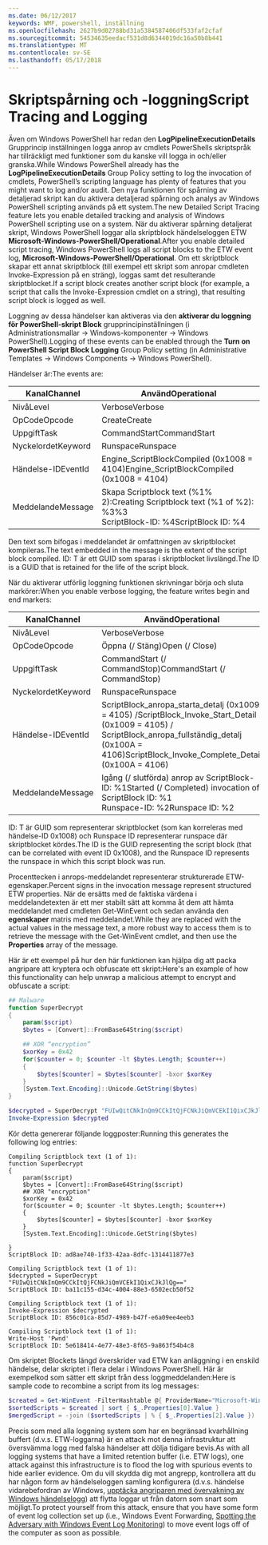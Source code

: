 ```yaml
---
ms.date: 06/12/2017
keywords: WMF, powershell, inställning
ms.openlocfilehash: 2627b9d02788bd31a5384587406df533faf2cfaf
ms.sourcegitcommit: 54534635eedacf531d8d6344019dc16a50b8b441
ms.translationtype: MT
ms.contentlocale: sv-SE
ms.lasthandoff: 05/17/2018
---
```

# <a name="script-tracing-and-logging"></a><span data-ttu-id="8d6a9-102">Skriptspårning och -loggning</span><span class="sxs-lookup"><span data-stu-id="8d6a9-102">Script Tracing and Logging</span></span>

<span data-ttu-id="8d6a9-103">Även om Windows PowerShell har redan den **LogPipelineExecutionDetails** Grupprincip inställningen logga anrop av cmdlets PowerShells skriptspråk har tillräckligt med funktioner som du kanske vill logga in och/eller granska.</span><span class="sxs-lookup"><span data-stu-id="8d6a9-103">While Windows PowerShell already has the **LogPipelineExecutionDetails** Group Policy setting to log the invocation of cmdlets, PowerShell’s scripting language has plenty of features that you might want to log and/or audit.</span></span> <span data-ttu-id="8d6a9-104">Den nya funktionen för spårning av detaljerad skript kan du aktivera detaljerad spårning och analys av Windows PowerShell scripting används på ett system.</span><span class="sxs-lookup"><span data-stu-id="8d6a9-104">The new Detailed Script Tracing feature lets you enable detailed tracking and analysis of Windows PowerShell scripting use on a system.</span></span> <span data-ttu-id="8d6a9-105">När du aktiverar spårning detaljerat skript, Windows PowerShell loggar alla skriptblock händelseloggen ETW **Microsoft-Windows-PowerShell/Operational**.</span><span class="sxs-lookup"><span data-stu-id="8d6a9-105">After you enable detailed script tracing, Windows PowerShell logs all script blocks to the ETW event log, **Microsoft-Windows-PowerShell/Operational**.</span></span> <span data-ttu-id="8d6a9-106">Om ett skriptblock skapar ett annat skriptblock (till exempel ett skript som anropar cmdleten Invoke-Expression på en sträng), loggas samt det resulterande skriptblocket.</span><span class="sxs-lookup"><span data-stu-id="8d6a9-106">If a script block creates another script block (for example, a script that calls the Invoke-Expression cmdlet on a string), that resulting script block is logged as well.</span></span>

<span data-ttu-id="8d6a9-107">Loggning av dessa händelser kan aktiveras via den **aktiverar du loggning för PowerShell-skript Block** grupprincipinställningen (i Administrationsmallar -> Windows-komponenter -> Windows PowerShell).</span><span class="sxs-lookup"><span data-stu-id="8d6a9-107">Logging of these events can be enabled through the **Turn on PowerShell Script Block Logging** Group Policy setting (in Administrative Templates -> Windows Components -> Windows PowerShell).</span></span>

<span data-ttu-id="8d6a9-108">Händelser är:</span><span class="sxs-lookup"><span data-stu-id="8d6a9-108">The events are:</span></span>

| <span data-ttu-id="8d6a9-109">Kanal</span><span class="sxs-lookup"><span data-stu-id="8d6a9-109">Channel</span></span> | <span data-ttu-id="8d6a9-110">Använd</span><span class="sxs-lookup"><span data-stu-id="8d6a9-110">Operational</span></span>                                 |
|---------|---------------------------------------------|
| <span data-ttu-id="8d6a9-111">Nivå</span><span class="sxs-lookup"><span data-stu-id="8d6a9-111">Level</span></span>   | <span data-ttu-id="8d6a9-112">Verbose</span><span class="sxs-lookup"><span data-stu-id="8d6a9-112">Verbose</span></span>                                     |
| <span data-ttu-id="8d6a9-113">OpCode</span><span class="sxs-lookup"><span data-stu-id="8d6a9-113">Opcode</span></span>  | <span data-ttu-id="8d6a9-114">Create</span><span class="sxs-lookup"><span data-stu-id="8d6a9-114">Create</span></span>                                      |
| <span data-ttu-id="8d6a9-115">Uppgift</span><span class="sxs-lookup"><span data-stu-id="8d6a9-115">Task</span></span>    | <span data-ttu-id="8d6a9-116">CommandStart</span><span class="sxs-lookup"><span data-stu-id="8d6a9-116">CommandStart</span></span>                                |
| <span data-ttu-id="8d6a9-117">Nyckelordet</span><span class="sxs-lookup"><span data-stu-id="8d6a9-117">Keyword</span></span> | <span data-ttu-id="8d6a9-118">Runspace</span><span class="sxs-lookup"><span data-stu-id="8d6a9-118">Runspace</span></span>                                    |
| <span data-ttu-id="8d6a9-119">Händelse-ID</span><span class="sxs-lookup"><span data-stu-id="8d6a9-119">EventId</span></span> | <span data-ttu-id="8d6a9-120">Engine_ScriptBlockCompiled (0x1008 = 4104)</span><span class="sxs-lookup"><span data-stu-id="8d6a9-120">Engine_ScriptBlockCompiled (0x1008 = 4104)</span></span>  |
| <span data-ttu-id="8d6a9-121">Meddelande</span><span class="sxs-lookup"><span data-stu-id="8d6a9-121">Message</span></span> | <span data-ttu-id="8d6a9-122">Skapa Scriptblock text (%1% 2):</span><span class="sxs-lookup"><span data-stu-id="8d6a9-122">Creating Scriptblock text (%1 of %2):</span></span> </br> <span data-ttu-id="8d6a9-123">%3</span><span class="sxs-lookup"><span data-stu-id="8d6a9-123">%3</span></span> </br> <span data-ttu-id="8d6a9-124">ScriptBlock-ID: %4</span><span class="sxs-lookup"><span data-stu-id="8d6a9-124">ScriptBlock ID: %4</span></span> |


<span data-ttu-id="8d6a9-125">Den text som bifogas i meddelandet är omfattningen av skriptblocket kompileras.</span><span class="sxs-lookup"><span data-stu-id="8d6a9-125">The text embedded in the message is the extent of the script block compiled.</span></span> <span data-ttu-id="8d6a9-126">ID: T är ett GUID som sparas i skriptblocket livslängd.</span><span class="sxs-lookup"><span data-stu-id="8d6a9-126">The ID is a GUID that is retained for the life of the script block.</span></span>

<span data-ttu-id="8d6a9-127">När du aktiverar utförlig loggning funktionen skrivningar börja och sluta markörer:</span><span class="sxs-lookup"><span data-stu-id="8d6a9-127">When you enable verbose logging, the feature writes begin and end markers:</span></span>

| <span data-ttu-id="8d6a9-128">Kanal</span><span class="sxs-lookup"><span data-stu-id="8d6a9-128">Channel</span></span> | <span data-ttu-id="8d6a9-129">Använd</span><span class="sxs-lookup"><span data-stu-id="8d6a9-129">Operational</span></span>                                            |
|---------|--------------------------------------------------------|
| <span data-ttu-id="8d6a9-130">Nivå</span><span class="sxs-lookup"><span data-stu-id="8d6a9-130">Level</span></span>   | <span data-ttu-id="8d6a9-131">Verbose</span><span class="sxs-lookup"><span data-stu-id="8d6a9-131">Verbose</span></span>                                                |
| <span data-ttu-id="8d6a9-132">OpCode</span><span class="sxs-lookup"><span data-stu-id="8d6a9-132">Opcode</span></span>  | <span data-ttu-id="8d6a9-133">Öppna (/ Stäng)</span><span class="sxs-lookup"><span data-stu-id="8d6a9-133">Open (/ Close)</span></span>                                         |
| <span data-ttu-id="8d6a9-134">Uppgift</span><span class="sxs-lookup"><span data-stu-id="8d6a9-134">Task</span></span>    | <span data-ttu-id="8d6a9-135">CommandStart (/ CommandStop)</span><span class="sxs-lookup"><span data-stu-id="8d6a9-135">CommandStart (/ CommandStop)</span></span>                           |
| <span data-ttu-id="8d6a9-136">Nyckelordet</span><span class="sxs-lookup"><span data-stu-id="8d6a9-136">Keyword</span></span> | <span data-ttu-id="8d6a9-137">Runspace</span><span class="sxs-lookup"><span data-stu-id="8d6a9-137">Runspace</span></span>                                               |
| <span data-ttu-id="8d6a9-138">Händelse-ID</span><span class="sxs-lookup"><span data-stu-id="8d6a9-138">EventId</span></span> | <span data-ttu-id="8d6a9-139">ScriptBlock\_anropa\_starta\_detalj (0x1009 = 4105) /</span><span class="sxs-lookup"><span data-stu-id="8d6a9-139">ScriptBlock\_Invoke\_Start\_Detail (0x1009 = 4105) /</span></span> </br> <span data-ttu-id="8d6a9-140">ScriptBlock\_anropa\_fullständig\_detalj (0x100A = 4106)</span><span class="sxs-lookup"><span data-stu-id="8d6a9-140">ScriptBlock\_Invoke\_Complete\_Detail (0x100A = 4106)</span></span> |
| <span data-ttu-id="8d6a9-141">Meddelande</span><span class="sxs-lookup"><span data-stu-id="8d6a9-141">Message</span></span> | <span data-ttu-id="8d6a9-142">Igång (/ slutförda) anrop av ScriptBlock-ID: %1</span><span class="sxs-lookup"><span data-stu-id="8d6a9-142">Started (/ Completed) invocation of ScriptBlock ID: %1</span></span> </br> <span data-ttu-id="8d6a9-143">Runspace-ID: %2</span><span class="sxs-lookup"><span data-stu-id="8d6a9-143">Runspace ID: %2</span></span> |

<span data-ttu-id="8d6a9-144">ID: T är GUID som representerar skriptblocket (som kan korreleras med händelse-ID 0x1008) och Runspace ID representerar runspace där skriptblocket kördes.</span><span class="sxs-lookup"><span data-stu-id="8d6a9-144">The ID is the GUID representing the script block (that can be correlated with event ID 0x1008), and the Runspace ID represents the runspace in which this script block was run.</span></span>

<span data-ttu-id="8d6a9-145">Procenttecken i anrops-meddelandet representerar strukturerade ETW-egenskaper.</span><span class="sxs-lookup"><span data-stu-id="8d6a9-145">Percent signs in the invocation message represent structured ETW properties.</span></span> <span data-ttu-id="8d6a9-146">När de ersätts med de faktiska värdena i meddelandetexten är ett mer stabilt sätt att komma åt dem att hämta meddelandet med cmdleten Get-WinEvent och sedan använda den **egenskaper** matris med meddelandet.</span><span class="sxs-lookup"><span data-stu-id="8d6a9-146">While they are replaced with the actual values in the message text, a more robust way to access them is to retrieve the message with the Get-WinEvent cmdlet, and then use the **Properties** array of the message.</span></span>

<span data-ttu-id="8d6a9-147">Här är ett exempel på hur den här funktionen kan hjälpa dig att packa angripare att kryptera och obfuscate ett skript:</span><span class="sxs-lookup"><span data-stu-id="8d6a9-147">Here's an example of how this functionality can help unwrap a malicious attempt to encrypt and obfuscate a script:</span></span>

```powershell
## Malware
function SuperDecrypt
{
    param($script)
    $bytes = [Convert]::FromBase64String($script)

    ## XOR “encryption”
    $xorKey = 0x42
    for($counter = 0; $counter -lt $bytes.Length; $counter++)
    {
        $bytes[$counter] = $bytes[$counter] -bxor $xorKey
    }
    [System.Text.Encoding]::Unicode.GetString($bytes)
}

$decrypted = SuperDecrypt "FUIwQitCNkInQm9CCkItQjFCNkJiQmVCEkI1QixCJkJlQg=="
Invoke-Expression $decrypted
```

<span data-ttu-id="8d6a9-148">Kör detta genererar följande loggposter:</span><span class="sxs-lookup"><span data-stu-id="8d6a9-148">Running this generates the following log entries:</span></span>

```
Compiling Scriptblock text (1 of 1):
function SuperDecrypt
{
    param($script)
    $bytes = [Convert]::FromBase64String($script)
    ## XOR "encryption"
    $xorKey = 0x42
    for($counter = 0; $counter -lt $bytes.Length; $counter++)
    {
        $bytes[$counter] = $bytes[$counter] -bxor $xorKey
    }
    [System.Text.Encoding]::Unicode.GetString($bytes)

}
ScriptBlock ID: ad8ae740-1f33-42aa-8dfc-1314411877e3

Compiling Scriptblock text (1 of 1):
$decrypted = SuperDecrypt "FUIwQitCNkInQm9CCkItQjFCNkJiQmVCEkI1QixCJkJlQg=="
ScriptBlock ID: ba11c155-d34c-4004-88e3-6502ecb50f52

Compiling Scriptblock text (1 of 1):
Invoke-Expression $decrypted
ScriptBlock ID: 856c01ca-85d7-4989-b47f-e6a09ee4eeb3

Compiling Scriptblock text (1 of 1):
Write-Host 'Pwnd'
ScriptBlock ID: 5e618414-4e77-48e3-8f65-9a863f54b4c8
```

Om skriptet Blockets längd överskrider vad ETW kan anläggning i en enskild händelse, delar skriptet i flera delar i Windows PowerShell. <span data-ttu-id="8d6a9-150">Här är exempelkod som sätter ett skript från dess loggmeddelanden:</span><span class="sxs-lookup"><span data-stu-id="8d6a9-150">Here is sample code to recombine a script from its log messages:</span></span>

```powershell
$created = Get-WinEvent -FilterHashtable @{ ProviderName="Microsoft-Windows-PowerShell"; Id = 4104 } | Where-Object { $_.<...> }
$sortedScripts = $created | sort { $_.Properties[0].Value }
$mergedScript = -join ($sortedScripts | % { $_.Properties[2].Value })
```

<span data-ttu-id="8d6a9-151">Precis som med alla loggning system som har en begränsad kvarhållning buffert (d.v.s. ETW-loggarna) är en attack mot denna infrastruktur att översvämma logg med falska händelser att dölja tidigare bevis.</span><span class="sxs-lookup"><span data-stu-id="8d6a9-151">As with all logging systems that have a limited retention buffer (i.e. ETW logs), one attack against this infrastructure is to flood the log with spurious events to hide earlier evidence.</span></span> <span data-ttu-id="8d6a9-152">Om du vill skydda dig mot angrepp, kontrollera att du har någon form av händelseloggen samling konfigurera (d.v.s. händelse vidarebefordran av Windows, [upptäcka angriparen med övervakning av Windows händelselogg](http://www.nsa.gov/ia/_files/app/Spotting_the_Adversary_with_Windows_Event_Log_Monitoring.pdf)) att flytta loggar ut från datorn som snart som möjligt.</span><span class="sxs-lookup"><span data-stu-id="8d6a9-152">To protect yourself from this attack, ensure that you have some form of event log collection set up (i.e., Windows Event Forwarding, [Spotting the Adversary with Windows Event Log Monitoring](http://www.nsa.gov/ia/_files/app/Spotting_the_Adversary_with_Windows_Event_Log_Monitoring.pdf)) to move event logs off of the computer as soon as possible.</span></span>
